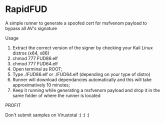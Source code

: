 # RapidFUD
A simple runner to generate a spoofed cert for msfvenom payload to bypass all AV's signature

Usage
1) Extract the correct version of the signer by checking your Kali Linux distros (x64, x86)
2) chmod 777 FUD86.elf
3) chmod 777 FUD64.elf
4) Open terminal as ROOT;
5)  Type ./FUD86.elf or ./FUD64.elf (depending on your type of distro)
6)  Runner will download dependancies automatically and this will take approximatively 10 minutes;
7)  Keep it running while generating a msfvenom payload and drop it in the same folder of where the runner is located

PROFIT

Don't submit samples on Virustotal :) :) :)
